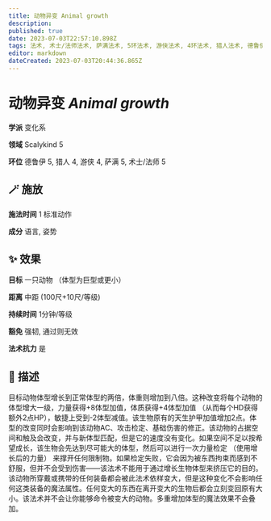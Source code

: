 ```yaml
---
title: 动物异变 Animal growth
description: 
published: true
date: 2023-07-03T22:57:10.898Z
tags: 法术, 术士/法师法术, 萨满法术, 5环法术, 游侠法术, 4环法术, 猎人法术, 德鲁伊法术, 变化系, scalykind
editor: markdown
dateCreated: 2023-07-03T20:44:36.865Z
---
```


# **动物异变** *Animal growth*

**学派** 变化系 

**领域** Scalykind 5

**环位** 德鲁伊 5, 猎人 4, 游侠 4, 萨满 5, 术士/法师 5

## 🪄 施放

**施法时间** 1 标准动作

**成分** 语言, 姿势

## ✨ 效果 

**目标** 一只动物 （体型为巨型或更小） 

**距离** 中距 (100尺+10尺/等级)  

**持续时间** 1分钟/等级 

**豁免** 强韧, 通过则无效

**法术抗力** 是

## 📖 描述

目标动物体型增长到正常体型的两倍，体重则增加到八倍。这种改变将每个动物的体型增大一级，力量获得+8体型加值，体质获得+4体型加值 （从而每个HD获得额外2点HP），敏捷上受到-2体型减值。该生物原有的天生护甲加值增加2点。体型的改变同时会影响到该动物AC、攻击检定、基础伤害的修正。该动物的占据空间和触及会改变，并与新体型匹配，但是它的速度没有变化。如果空间不足以按希望成长，该生物会先达到尽可能大的体型，然后可以进行一次力量检定 （使用增长后的力量） 来撑开任何限制物。如果检定失败，它会因为被东西拘束而感到不舒服，但并不会受到伤害——该法术不能用于通过增长生物体型来挤压它的目的。该动物所穿戴或携带的任何装备都会被此法术依样变大，但是这种变化不会影响任何这类装备的魔法属性。任何变大的东西在离开变大的生物后都会立刻变回原有大小。该法术并不会让你能够命令被变大的动物。多重增加体型的魔法效果不会叠加。
    